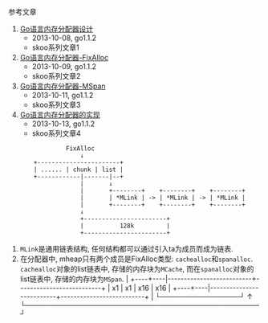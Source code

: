 参考文章

1. [Go语言内存分配器设计](http://skoo.me/go/2013/10/08/go-memory-manage-system-design)
    - 2013-10-08, go1.1.2
    - skoo系列文章1
2. [Go语言内存分配器-FixAlloc](http://skoo.me/go/2013/10/09/go-memory-manage-system-fixalloc)
    - 2013-10-09, go1.1.2
    - skoo系列文章2
3. [Go语言内存分配器-MSpan](http://skoo.me/go/2013/10/11/go-memory-manage-system-span)
    - 2013-10-11, go1.1.2
    - skoo系列文章3
4. [Go语言内存分配器的实现](http://skoo.me/go/2013/10/13/go-memory-manage-system-alloc)
    - 2013-10-13, go1.1.2
    - skoo系列文章4

```
                FixAlloc
                    ↓ 
       +-----------------------+ 
       | ...... | chunk | list |
       +------------|-------|--+ 
                    |       ↓
                    |       +--------+    +--------+    +--------+
                    |       | *MLink | -> | *MLink | -> | *MLink |
                    |       +--------+    +--------+    +--------+
                    ↓
                    +-----------------------+ 
                    |          128k         |
                    +-----------------------+ 
```

1. `MLink`是通用链表结构, 任何结构都可以通过引入ta为成员而成为链表. 
2. 在分配器中, mheap只有两个成员是FixAlloc类型: `cachealloc`和`spanalloc`. `cachealloc`对象的list链表中, 存储的内存块为`MCache`, 而在`spanalloc`对象的list链表中, 存储的内存块为`MSpan`.
                  |
        +----+----|--------------------------+--------------------------+
        | x1 | x1 |            x16           |            x16           |
        +----+----|--------------------------+--------------------------+
           |   └────────────────┘                          ↑
           └───────────────────────────────────────────────┘
